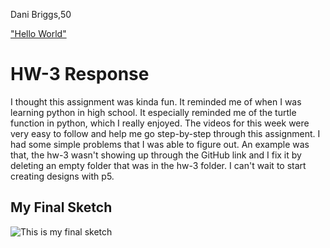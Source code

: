 Dani Briggs,50

["Hello World"](https://dani-briggs.github.io/120-work/hw-3/)


# HW-3 Response

I thought this assignment was kinda fun. It reminded me of when I was learning python in high school. It especially reminded me of the turtle function in python, which I really enjoyed. The videos for this week were very easy to follow and help me go step-by-step through this assignment. I had some simple problems that I was able to figure out. An example was that, the hw-3 wasn't showing up through the GitHub link and I fix it by deleting an empty folder that was in the hw-3 folder. I can't wait to start creating designs with p5.

## My Final Sketch

![This is my final sketch](imgs/hw-3_pic.png)
